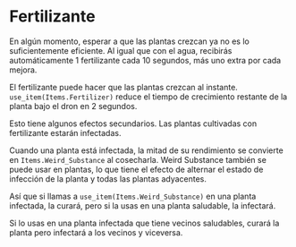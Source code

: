# Fertilizante
En algún momento, esperar a que las plantas crezcan ya no es lo suficientemente eficiente. 
Al igual que con el agua, recibirás automáticamente 1 fertilizante cada 10 segundos, más uno extra por cada mejora.

El fertilizante puede hacer que las plantas crezcan al instante. `use_item(Items.Fertilizer)` reduce el tiempo de crecimiento restante de la planta bajo el dron en 2 segundos.

Esto tiene algunos efectos secundarios.
Las plantas cultivadas con fertilizante estarán infectadas.

Cuando una planta está infectada, la mitad de su rendimiento se convierte en `Items.Weird_Substance` al cosecharla.
Weird Substance también se puede usar en plantas, lo que tiene el efecto de alternar el estado de infección de la planta y todas las plantas adyacentes.

Así que si llamas a `use_item(Items.Weird_Substance)` en una planta infectada, la curará, pero si la usas en una planta saludable, la infectará.

Si lo usas en una planta infectada que tiene vecinos saludables, curará la planta pero infectará a los vecinos y viceversa.